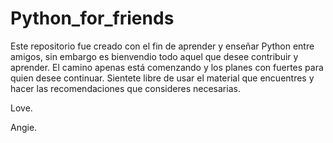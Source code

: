 # Python_for_friends

Este repositorio fue creado con el fin de aprender y enseñar Python entre amigos, sin embargo es bienvendio todo aquel que desee contribuir y aprender. El camino apenas está comenzando y los planes con fuertes para quien desee continuar. Sientete libre de usar el material que encuentres y hacer las recomendaciones que consideres necesarias.

Love.

Angie.




